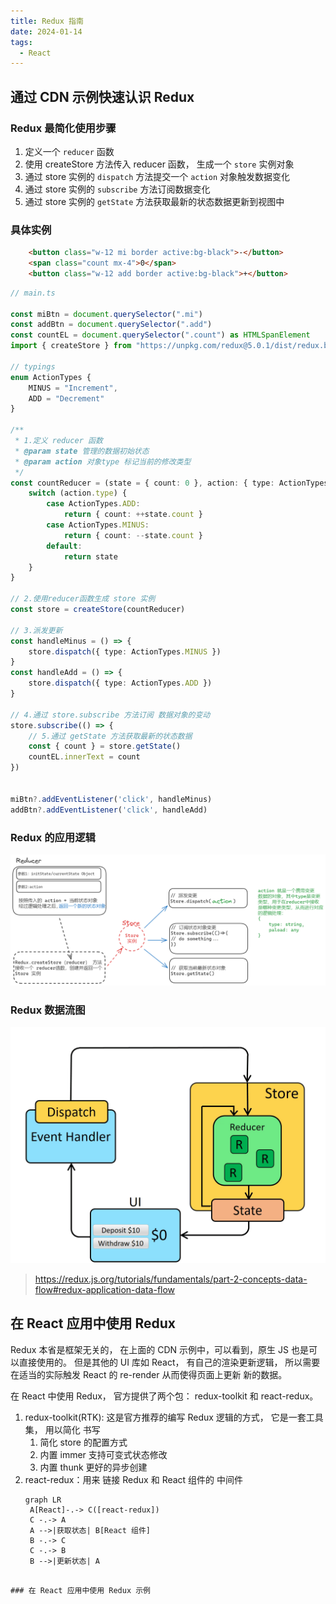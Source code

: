 ```yaml
---
title: Redux 指南
date: 2024-01-14
tags:
  - React
---
```


## 通过 CDN 示例快速认识 Redux

### Redux 最简化使用步骤

1. 定义一个 `reducer` 函数
2. 使用 createStore 方法传入 reducer 函数， 生成一个 `store` 实例对象
3. 通过 store 实例的 `dispatch` 方法提交一个 `action` 对象触发数据变化
4. 通过 store 实例的 `subscribe` 方法订阅数据变化
5. 通过 store 实例的 `getState` 方法获取最新的状态数据更新到视图中

### 具体实例

```html
    <button class="w-12 mi border active:bg-black">-</button>
    <span class="count mx-4">0</span>
    <button class="w-12 add border active:bg-black">+</button>
```

```ts
// main.ts

const miBtn = document.querySelector(".mi")
const addBtn = document.querySelector(".add")
const countEL = document.querySelector(".count") as HTMLSpanElement
import { createStore } from "https://unpkg.com/redux@5.0.1/dist/redux.browser.mjs"

// typings
enum ActionTypes {
    MINUS = "Increment",
    ADD = "Decrement"
}

/**
 * 1.定义 reducer 函数
 * @param state 管理的数据初始状态
 * @param action 对象type 标记当前的修改类型
 */
const countReducer = (state = { count: 0 }, action: { type: ActionTypes }) => {
    switch (action.type) {
        case ActionTypes.ADD:
            return { count: ++state.count }
        case ActionTypes.MINUS:
            return { count: --state.count }
        default:
            return state
    }
}

// 2.使用reducer函数生成 store 实例
const store = createStore(countReducer)

// 3.派发更新
const handleMinus = () => {
    store.dispatch({ type: ActionTypes.MINUS })
}
const handleAdd = () => {
    store.dispatch({ type: ActionTypes.ADD })
}

// 4.通过 store.subscribe 方法订阅 数据对象的变动
store.subscribe(() => {
    // 5.通过 getState 方法获取最新的状态数据
    const { count } = store.getState()
    countEL.innerText = count
})


miBtn?.addEventListener('click', handleMinus)
addBtn?.addEventListener('click', handleAdd)
```


### Redux 的应用逻辑

![alt text](image.png)


### Redux 数据流图

![alt text](ReduxDataFlowDiagram-49fa8c3968371d9ef6f2a1486bd40a26.gif)
> https://redux.js.org/tutorials/fundamentals/part-2-concepts-data-flow#redux-application-data-flow



## 在 React 应用中使用 Redux

Redux 本省是框架无关的， 在上面的 CDN 示例中，可以看到，原生 JS 也是可以直接使用的。 但是其他的 UI 库如 React， 有自己的渲染更新逻辑， 所以需要在适当的实际触发 React 的 re-render 从而使得页面上更新 新的数据。

在 React 中使用 Redux， 官方提供了两个包： redux-toolkit 和 react-redux。
1. redux-toolkit(RTK): 这是官方推荐的编写 Redux 逻辑的方式， 它是一套工具集， 用以简化 书写
   1. 简化 store 的配置方式
   2. 内置 immer 支持可变式状态修改
   3. 内置 thunk 更好的异步创建
2. react-redux：用来 链接 Redux 和 React 组件的 中间件
   ```mermaid
   graph LR
    A[React]-.-> C([react-redux])
    C -.-> A
    A -->|获取状态| B[React 组件]
    B -.-> C
    C -.-> B
    B -->|更新状态| A
  ```

### 在 React 应用中使用 Redux 示例
 
